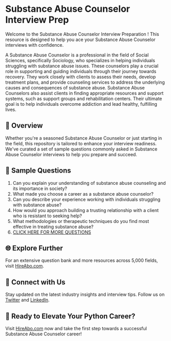 # Substance Abuse Counselor Interview Prep

Welcome to the Substance Abuse Counselor Interview Preparation ! This resource is designed to help you ace your Substance Abuse Counselor interviews with confidence.

A Substance Abuse Counselor is a professional in the field of Social Sciences, specifically Sociology, who specializes in helping individuals struggling with substance abuse issues. These counselors play a crucial role in supporting and guiding individuals through their journey towards recovery. They work closely with clients to assess their needs, develop treatment plans, and provide counseling services to address the underlying causes and consequences of substance abuse. Substance Abuse Counselors also assist clients in finding appropriate resources and support systems, such as support groups and rehabilitation centers. Their ultimate goal is to help individuals overcome addiction and lead healthy, fulfilling lives.

## 🚀 Overview

Whether you're a seasoned Substance Abuse Counselor or just starting in the field, this repository is tailored to enhance your interview readiness. We've curated a set of sample questions commonly asked in Substance Abuse Counselor interviews to help you prepare and succeed.

## 📝 Sample Questions

1. Can you explain your understanding of substance abuse counseling and its importance in society?
2. What made you choose a career as a substance abuse counselor?
3. Can you describe your experience working with individuals struggling with substance abuse?
4. How would you approach building a trusting relationship with a client who is resistant to seeking help?
5. What methodologies or therapeutic techniques do you find most effective in treating substance abuse?
6. [CLICK HERE FOR MORE QUESTIONS](https://hireabo.com/job/7_1_17/Substance%20Abuse%20Counselor)

## 🌐 Explore Further

For an extensive question bank and more resources across 5,000 fields, visit [HireAbo.com](https://www.hireabo.com).

## 📱 Connect with Us

Stay updated on the latest industry insights and interview tips. Follow us on [Twitter](https://twitter.com/hireabo) and [LinkedIn](https://www.linkedin.com/in/hire-abo-3609972a8/).

## 🚀 Ready to Elevate Your Python Career?

Visit [HireAbo.com](https://www.hireabo.com) now and take the first step towards a successful Substance Abuse Counselor career!